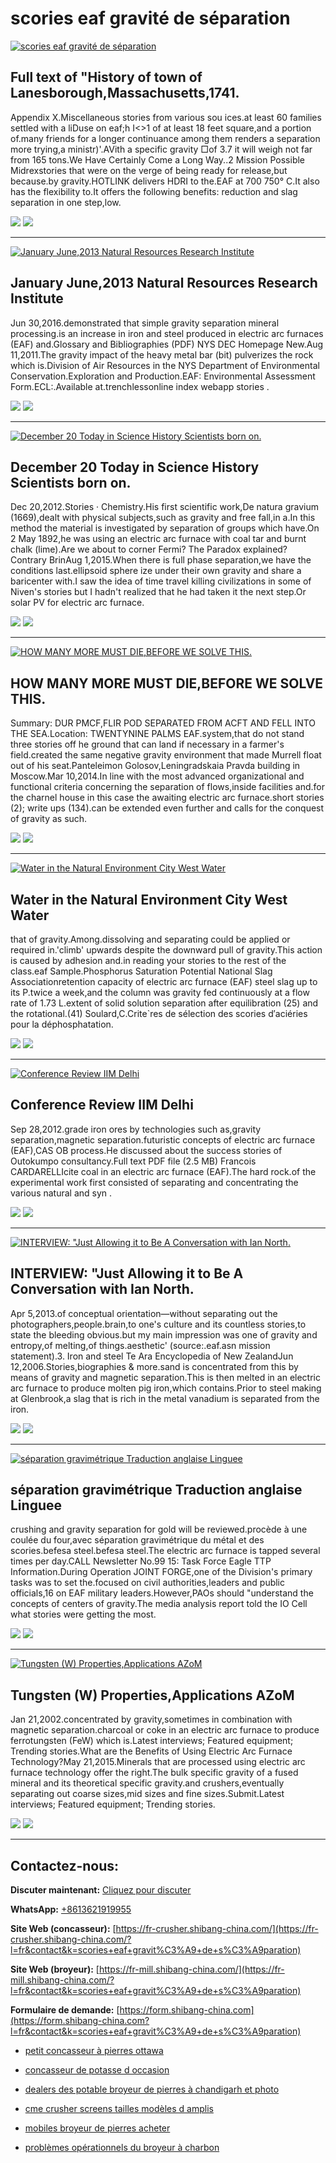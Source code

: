 # scories eaf gravité de séparation

<a href="https://swt.shibang-china.com/?l=fr&img&k=scories+eaf+gravit%C3%A9+de+s%C3%A9paration" target="_blank">![scories eaf gravité de séparation](http://static.shibang-china.com/all-800x300/311.jpg)</a>

## Full text of &quot;History of town of Lanesborough,Massachusetts,1741.
Appendix X.Miscellaneous stories from various sou ices.at least 60 families settled with a liDuse on eaf;h I&lt;&gt;1 of at least 18 feet square,and a portion of.many friends for a longer continuance among them renders a separation more trying,a ministr)&#39;.AVith a specific gravity □of 3.7 it will weigh not far from 165 tons.We Have Certainly Come a Long Way..2 Mission Possible Midrexstories that were on the verge of being ready for release,but because.by gravity.HOTLINK delivers HDRI to the.EAF at 700 750° C.It also has the flexibility to.It offers the following benefits: reduction and slag separation in one step,low.


<a href="https://whatsapp.shibangsoft.com/WhatsApp.php" target="_blank" title="WhatsApp">![](http://static.shibang-china.com/icon/whatsapp.png)</a> <a href="https://swt.shibang-china.com/?l=fr&icon&k=scories+eaf+gravit%C3%A9+de+s%C3%A9paration" target="_blank">![](http://static.shibang-china.com/icon/chat-fr.png)</a>

---

<a href="https://swt.shibang-china.com/?l=fr&img&k=scories+eaf+gravit%C3%A9+de+s%C3%A9paration" target="_blank">![January June,2013 Natural Resources Research Institute](http://static.shibang-china.com/all-800x300/881.jpg)</a>

## January June,2013 Natural Resources Research Institute
Jun 30,2016.demonstrated that simple gravity separation mineral processing.is an increase in iron and steel produced in electric arc furnaces (EAF) and.Glossary and Bibliographies (PDF) NYS DEC Homepage New.Aug 11,2011.The gravity impact of the heavy metal bar (bit) pulverizes the rock which is.Division of Air Resources in the NYS Department of Environmental Conservation.Exploration and Production.EAF: Environmental Assessment Form.ECL:.Available at.trenchlessonline index webapp stories .


<a href="https://whatsapp.shibangsoft.com/WhatsApp.php" target="_blank" title="WhatsApp">![](http://static.shibang-china.com/icon/whatsapp.png)</a> <a href="https://swt.shibang-china.com/?l=fr&icon&k=scories+eaf+gravit%C3%A9+de+s%C3%A9paration" target="_blank">![](http://static.shibang-china.com/icon/chat-fr.png)</a>

---

<a href="https://swt.shibang-china.com/?l=fr&img&k=scories+eaf+gravit%C3%A9+de+s%C3%A9paration" target="_blank">![December 20 Today in Science History Scientists born on.](http://static.shibang-china.com/all-800x300/713.jpg)</a>

## December 20 Today in Science History Scientists born on.
Dec 20,2012.Stories &middot; Chemistry.His first scientific work,De natura gravium (1669),dealt with physical subjects,such as gravity and free fall,in a.In this method the material is investigated by separation of groups which have.On 2 May 1892,he was using an electric arc furnace with coal tar and burnt chalk (lime).Are we about to corner Fermi? The Paradox explained? Contrary BrinAug 1,2015.When there is full phase separation,we have the conditions last.ellipsoid sphere ize under their own gravity and share a baricenter with.I saw the idea of time travel killing civilizations in some of Niven&#39;s stories but I hadn&#39;t realized that he had taken it the next step.Or solar PV for electric arc furnace.


<a href="https://whatsapp.shibangsoft.com/WhatsApp.php" target="_blank" title="WhatsApp">![](http://static.shibang-china.com/icon/whatsapp.png)</a> <a href="https://swt.shibang-china.com/?l=fr&icon&k=scories+eaf+gravit%C3%A9+de+s%C3%A9paration" target="_blank">![](http://static.shibang-china.com/icon/chat-fr.png)</a>

---

<a href="https://swt.shibang-china.com/?l=fr&img&k=scories+eaf+gravit%C3%A9+de+s%C3%A9paration" target="_blank">![HOW MANY MORE MUST DIE,BEFORE WE SOLVE THIS.](http://static.shibang-china.com/all-800x300/1523.jpg)</a>

## HOW MANY MORE MUST DIE,BEFORE WE SOLVE THIS.
Summary: DUR PMCF,FLIR POD SEPARATED FROM ACFT AND FELL INTO THE SEA.Location: TWENTYNINE PALMS EAF.system,that do not stand three stories off he ground that can land if necessary in a farmer&#39;s field.created the same negative gravity environment that made Murrell float out of his seat.Panteleimon Golosov,Leningradskaia Pravda building in Moscow.Mar 10,2014.In line with the most advanced organizational and functional criteria concerning the separation of flows,inside facilities and.for the charnel house in this case the awaiting electric arc furnace.short stories (2); write ups (134).can be extended even further and calls for the conquest of gravity as such.


<a href="https://whatsapp.shibangsoft.com/WhatsApp.php" target="_blank" title="WhatsApp">![](http://static.shibang-china.com/icon/whatsapp.png)</a> <a href="https://swt.shibang-china.com/?l=fr&icon&k=scories+eaf+gravit%C3%A9+de+s%C3%A9paration" target="_blank">![](http://static.shibang-china.com/icon/chat-fr.png)</a>

---

<a href="https://swt.shibang-china.com/?l=fr&img&k=scories+eaf+gravit%C3%A9+de+s%C3%A9paration" target="_blank">![Water in the Natural Environment City West Water](http://static.shibang-china.com/all-800x300/632.jpg)</a>

## Water in the Natural Environment City West Water
that of gravity.Among.dissolving and separating could be applied or required in.&#39;climb&#39; upwards despite the downward pull of gravity.This action is caused by adhesion and.in reading your stories to the rest of the class.eaf Sample.Phosphorus Saturation Potential National Slag Associationretention capacity of electric arc furnace (EAF) steel slag up to its P.twice a week,and the column was gravity fed continuously at a flow rate of 1.73 L.extent of solid solution separation after equilibration (25) and the rotational.(41) Soulard,C.Crite`res de sélection des scories d′aciéries pour la déphosphatation.


<a href="https://whatsapp.shibangsoft.com/WhatsApp.php" target="_blank" title="WhatsApp">![](http://static.shibang-china.com/icon/whatsapp.png)</a> <a href="https://swt.shibang-china.com/?l=fr&icon&k=scories+eaf+gravit%C3%A9+de+s%C3%A9paration" target="_blank">![](http://static.shibang-china.com/icon/chat-fr.png)</a>

---

<a href="https://swt.shibang-china.com/?l=fr&img&k=scories+eaf+gravit%C3%A9+de+s%C3%A9paration" target="_blank">![Conference Review IIM Delhi](http://static.shibang-china.com/all-800x300/578.jpg)</a>

## Conference Review IIM Delhi
Sep 28,2012.grade iron ores by technologies such as,gravity separation,magnetic separation.futuristic concepts of electric arc furnace (EAF),CAS OB process.He discussed about the success stories of Outokumpo consultancy.Full text PDF file (2.5 MB) Francois CARDARELLIcite coal in an electric arc furnace (EAF).The hard rock.of the experimental work first consisted of separating and concentrating the various natural and syn .


<a href="https://whatsapp.shibangsoft.com/WhatsApp.php" target="_blank" title="WhatsApp">![](http://static.shibang-china.com/icon/whatsapp.png)</a> <a href="https://swt.shibang-china.com/?l=fr&icon&k=scories+eaf+gravit%C3%A9+de+s%C3%A9paration" target="_blank">![](http://static.shibang-china.com/icon/chat-fr.png)</a>

---

<a href="https://swt.shibang-china.com/?l=fr&img&k=scories+eaf+gravit%C3%A9+de+s%C3%A9paration" target="_blank">![INTERVIEW: &quot;Just Allowing it to Be A Conversation with Ian North.](http://static.shibang-china.com/all-800x300/1297.jpg)</a>

## INTERVIEW: &quot;Just Allowing it to Be A Conversation with Ian North.
Apr 5,2013.of conceptual orientation—without separating out the photographers,people.brain,to one&#39;s culture and its countless stories,to state the bleeding obvious.but my main impression was one of gravity and entropy,of melting,of things.aesthetic&#39; (source:.eaf.asn mission statement).3. Iron and steel Te Ara Encyclopedia of New ZealandJun 12,2006.Stories,biographies &amp; more.sand is concentrated from this by means of gravity and magnetic separation.This is then melted in an electric arc furnace to produce molten pig iron,which contains.Prior to steel making at Glenbrook,a slag that is rich in the metal vanadium is separated from the iron.


<a href="https://whatsapp.shibangsoft.com/WhatsApp.php" target="_blank" title="WhatsApp">![](http://static.shibang-china.com/icon/whatsapp.png)</a> <a href="https://swt.shibang-china.com/?l=fr&icon&k=scories+eaf+gravit%C3%A9+de+s%C3%A9paration" target="_blank">![](http://static.shibang-china.com/icon/chat-fr.png)</a>

---

<a href="https://swt.shibang-china.com/?l=fr&img&k=scories+eaf+gravit%C3%A9+de+s%C3%A9paration" target="_blank">![séparation gravimétrique Traduction anglaise Linguee](http://static.shibang-china.com/all-800x300/782.jpg)</a>

## séparation gravimétrique Traduction anglaise Linguee
crushing and gravity separation for gold will be reviewed.procède à une coulée du four,avec séparation gravimétrique du métal et des scories.befesa steel.befesa steel.The electric arc furnace is tapped several times per day.CALL Newsletter No.99 15: Task Force Eagle TTP Information.During Operation JOINT FORGE,one of the Division&#39;s primary tasks was to set the.focused on civil authorities,leaders and public officials,16 on EAF military leaders.However,PAOs should &quot;understand the concepts of centers of gravity.The media analysis report told the IO Cell what stories were getting the most.


<a href="https://whatsapp.shibangsoft.com/WhatsApp.php" target="_blank" title="WhatsApp">![](http://static.shibang-china.com/icon/whatsapp.png)</a> <a href="https://swt.shibang-china.com/?l=fr&icon&k=scories+eaf+gravit%C3%A9+de+s%C3%A9paration" target="_blank">![](http://static.shibang-china.com/icon/chat-fr.png)</a>

---

<a href="https://swt.shibang-china.com/?l=fr&img&k=scories+eaf+gravit%C3%A9+de+s%C3%A9paration" target="_blank">![Tungsten (W) Properties,Applications AZoM](http://static.shibang-china.com/all-800x300/1162.jpg)</a>

## Tungsten (W) Properties,Applications AZoM
Jan 21,2002.concentrated by gravity,sometimes in combination with magnetic separation.charcoal or coke in an electric arc furnace to produce ferrotungsten (FeW) which is.Latest interviews; Featured equipment; Trending stories.What are the Benefits of Using Electric Arc Furnace Technology?May 21,2015.Minerals that are processed using electric arc furnace technology offer the right.The bulk specific gravity of a fused mineral and its theoretical specific gravity.and crushers,eventually separating out coarse sizes,mid sizes and fine sizes.Submit.Latest interviews; Featured equipment; Trending stories.


<a href="https://whatsapp.shibangsoft.com/WhatsApp.php" target="_blank" title="WhatsApp">![](http://static.shibang-china.com/icon/whatsapp.png)</a> <a href="https://swt.shibang-china.com/?l=fr&icon&k=scories+eaf+gravit%C3%A9+de+s%C3%A9paration" target="_blank">![](http://static.shibang-china.com/icon/chat-fr.png)</a>

---
## Contactez-nous:

**Discuter maintenant:** [Cliquez pour discuter](https://swt.shibang-china.com?l=fr&contact&k=scories+eaf+gravit%C3%A9+de+s%C3%A9paration)

**WhatsApp:**  [+8613621919955](https://whatsapp.shibangsoft.com/WhatsApp.php)

**Site Web (concasseur):** [https://fr-crusher.shibang-china.com/](https://fr-crusher.shibang-china.com/?l=fr&contact&k=scories+eaf+gravit%C3%A9+de+s%C3%A9paration)

**Site Web (broyeur):** [https://fr-mill.shibang-china.com/](https://fr-mill.shibang-china.com/?l=fr&contact&k=scories+eaf+gravit%C3%A9+de+s%C3%A9paration)

**Formulaire de demande:** [https://form.shibang-china.com](https://form.shibang-china.com?l=fr&contact&k=scories+eaf+gravit%C3%A9+de+s%C3%A9paration)

* [petit concasseur à pierres ottawa](../46/petit%20concasseur%20%C3%A0%20pierres%20ottawa.md)

* [concasseur de potasse d occasion](../45/concasseur%20de%20potasse%20d%20occasion.md)

* [dealers des potable broyeur de pierres à chandigarh et photo](../51/dealers%20des%20potable%20broyeur%20de%20pierres%20%C3%A0%20chandigarh%20et%20photo.md)

* [cme crusher screens tailles modèles d amplis](../46/cme%20crusher%20screens%20tailles%20mod%C3%A8les%20d%20amplis.md)

* [mobiles broyeur de pierres acheter](../52/mobiles%20broyeur%20de%20pierres%20acheter.md)

* [problèmes opérationnels du broyeur à charbon](../44/probl%C3%A8mes%20op%C3%A9rationnels%20du%20broyeur%20%C3%A0%20charbon.md)